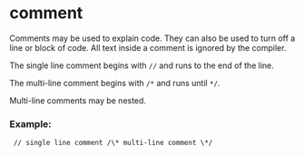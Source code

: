 # comment


Comments may be used to explain code. They can also be used to
turn off a line or block of code. All text inside a comment is ignored
by the compiler. 

The single line comment begins with `//` and
runs to the end of the line. 

The multi-line comment begins with
`/*` and runs until `*/`. 

Multi-line comments may be nested.
### Example:

```
 // single line comment /\* multi-line comment \*/ 
```


